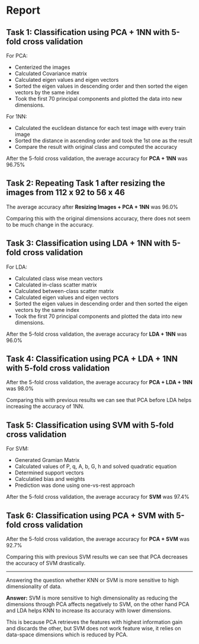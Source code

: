# Report

## Task 1: Classification using PCA + 1NN with 5-fold cross validation

For PCA:

* Centerized the images
* Calculated Covariance matrix
* Calculated eigen values and eigen vectors
* Sorted the eigen values in descending order and then sorted the eigen vectors by the same index
* Took the first 70 principal components and plotted the data into new dimensions.

For 1NN:

* Calculated the euclidean distance for each test image with every train image
* Sorted the distance in ascending order and took the 1st one as the result
* Compare the result with original class and computed the accuracy

After the 5-fold cross validation, the average accuracy for **PCA + 1NN** was 96.75%

## Task 2: Repeating Task 1 after resizing the images from 112 x 92 to 56 x 46

The average accuracy after **Resizing Images + PCA + 1NN** was 96.0%

Comparing this with the original dimensions accuracy, there does not seem to be much change in the accuracy.

## Task 3: Classification using LDA + 1NN with 5-fold cross validation

For LDA:

* Calculated class wise mean vectors
* Calculated in-class scatter matrix
* Calculated between-class scatter matrix
* Calculated eigen values and eigen vectors
* Sorted the eigen values in descending order and then sorted the eigen vectors by the same index
* Took the first 70 principal components and plotted the data into new dimensions.

After the 5-fold cross validation, the average accuracy for **LDA + 1NN** was 96.0%

## Task 4: Classification using PCA + LDA + 1NN with 5-fold cross validation

After the 5-fold cross validation, the average accuracy for **PCA + LDA + 1NN** was 98.0%

Comparing this with previous results we can see that PCA before LDA helps increasing the accuracy of 1NN.

## Task 5: Classification using SVM with 5-fold cross validation

For SVM:

* Generated Gramian Matrix
* Calculated values of P, q, A, b, G, h and solved quadratic equation
* Determined support vectors
* Calculatied bias and weights
* Prediction was done using one-vs-rest approach

After the 5-fold cross validation, the average accuracy for **SVM** was 97.4%

## Task 6: Classification using PCA + SVM with 5-fold cross validation

After the 5-fold cross validation, the average accuracy for **PCA + SVM** was 92.7%

Comparing this with previous SVM results we can see that PCA decreases the accuracy of SVM drastically.

---

Answering the question whether KNN or SVM is more sensitive to high dimensionality of data.

**Answer:** SVM is more sensitive to high dimensionality as reducing the dimensions through PCA affects negatively to SVM, on the other hand PCA and LDA helps KNN to increase its accuracy with lower dimensions.

This is because PCA retrieves the features with highest information gain and discards the other, but SVM does not work feature wise, it relies on data-space dimensions which is reduced by PCA.
